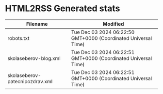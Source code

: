 # HTML2RSS Generated stats

| Filename | Modified |
| -------- | -------- |
| robots.txt | Tue Dec 03 2024 06:22:50 GMT+0000 (Coordinated Universal Time) |
| skolaseberov-blog.xml | Tue Dec 03 2024 06:22:51 GMT+0000 (Coordinated Universal Time) |
| skolaseberov-patecnipozdrav.xml | Tue Dec 03 2024 06:22:51 GMT+0000 (Coordinated Universal Time) |
